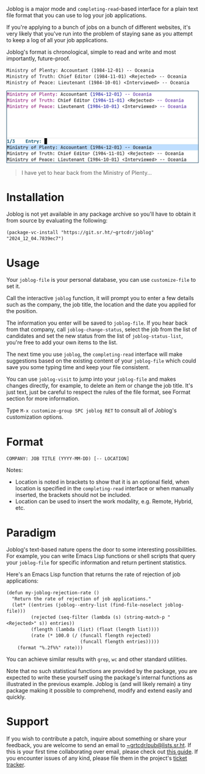 Joblog is a major mode and `completing-read`-based interface for a plain text file format that you can use to log your job applications.

If you're applying to a bunch of jobs on a bunch of different websites, it's very likely that you've run into the problem of staying sane as you attempt to keep a log of all your job applications.

Joblog's format is chronological, simple to read and write and most importantly, future-proof.

```
Ministry of Plenty: Accountant (1984-12-01) -- Oceania
Ministry of Truth: Chief Editor (1984-11-01) <Rejected> -- Oceania
Ministry of Peace: Lieutenant (1984-10-01) <Interviewed> -- Oceania
```

![Emacs frame showing joblog selection menu on one side and the text format on the other](media/preview.webp)

> I have yet to hear back from the Ministry of Plenty...

# Installation

Joblog is not yet available in any package archive so you'll have to obtain it
from source by evaluating the following:

``` emacs-lisp
(package-vc-install "https://git.sr.ht/~grtcdr/joblog" "2024_12_04.7839ec7")
```

# Usage

Your `joblog-file` is your personal database, you can use `customize-file` to set it.

Call the interactive `joblog` function, it will prompt you to enter a few details such as the company, the job title, the location and the date you applied for the position.

The information you enter will be saved to `joblog-file`. If you hear back from that company, call `joblog-change-status`, select the job from the list of candidates and set the new status from the list of `joblog-status-list`, you're free to add your own items to the list.

The next time you use `joblog`, the `completing-read` interface will make suggestions based on the existing content of your `joblog-file` which could save you some typing time and keep your file consistent.

You can use `joblog-visit` to jump into your `joblog-file` and makes changes directly, for example, to delete an item or change the job title. It's just text, just be careful to respect the rules of the file format, see Format section for more information.

Type `M-x customize-group SPC joblog RET` to consult all of Joblog's customization options.

# Format

```
COMPANY: JOB TITLE (YYYY-MM-DD) [-- LOCATION]
```

Notes:
- Location is noted in brackets to show that it is an optional field, when location is specified in the `completing-read` interface or when manually inserted, the brackets should not be included.
- Location can be used to insert the work modality, e.g. Remote, Hybrid, etc.

# Paradigm

Joblog's text-based nature opens the door to some interesting possibilities. For example, you can write Emacs Lisp functions or shell scripts that query your `joblog-file` for specific information and return pertinent statistics.

Here's an Emacs Lisp function that returns the rate of rejection of job applications:

``` emacs-lisp
(defun my-joblog-rejection-rate ()
  "Return the rate of rejection of job applications."
  (let* ((entries (joblog--entry-list (find-file-noselect joblog-file)))
         (rejected (seq-filter (lambda (s) (string-match-p "<Rejected>" s)) entries))
         (flength (lambda (list) (float (length list))))
         (rate (* 100.0 (/ (funcall flength rejected)
                           (funcall flength entries)))))
    (format "%.2f%%" rate)))
```

You can achieve similar results with `grep`, `wc` and other standard utilities.

Note that no such statistical functions are provided by the package, you are expected to write these yourself using the package's internal functions as illustrated in the previous example. Joblog is (and will likely remain) a tiny package making it possible to comprehend, modify and extend easily and quickly.

# Support

If you wish to contribute a patch, inquire about something or share your feedback, you are welcome to send an email to [~grtcdr/pub@lists.sr.ht](mailto:~grtcdr/pub@lists.sr.ht). If this is your first time collaborating over email, please check out [this guide](https://git-send-email.io/). If you encounter issues of any kind, please file them in the project's [ticket tracker][ticket-tracker].

[mailing-list]: mailto:~grtcdr/pub@lists.sr.ht
[ticket-tracker]: https://todo.sr.ht/~grtcdr/joblog
